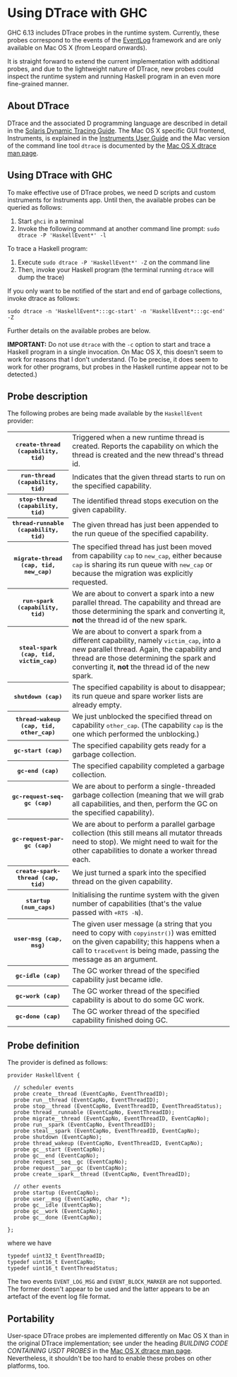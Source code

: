 # Using DTrace with GHC


GHC 6.13 includes DTrace probes in the runtime system.  Currently, these probes correspond to the events of the [EventLog](event-log) framework and are only available on Mac OS X (from Leopard onwards).


It is straight forward to extend the current implementation with additional probes, and due to the lightweight nature of DTrace, new probes could inspect the runtime system and running Haskell program in an even more fine-grained manner.

## About DTrace


DTrace and the associated D programming language are described in detail in the [ Solaris Dynamic Tracing Guide](http://wikis.sun.com/display/DTrace/Documentation).  The Mac OS X specific GUI frontend, Instruments, is explained in the [ Instruments User Guide](http://developer.apple.com/mac/library/DOCUMENTATION/DeveloperTools/Conceptual/InstrumentsUserGuide/Introduction/Introduction.html) and the Mac version of the command line tool `dtrace` is documented by the [ Mac OS X dtrace man page](http://developer.apple.com/mac/library/documentation/Darwin/Reference/ManPages/man1/dtrace.1.html).

## Using DTrace with GHC


To make effective use of DTrace probes, we need D scripts and custom instruments for Instruments app.  Until then, the available probes can be queried as follows:

1. Start `ghci` in a terminal
1. Invoke the following command at another command line prompt: `sudo dtrace -P 'HaskellEvent*' -l`


To trace a Haskell program:

1. Execute `sudo dtrace -P 'HaskellEvent*' -Z` on the command line
1. Then, invoke your Haskell program (the terminal running `dtrace` will dump the trace)


If you only want to be notified of the start and end of garbage collections, invoke dtrace as follows: 

```wiki
sudo dtrace -n 'HaskellEvent*:::gc-start' -n 'HaskellEvent*:::gc-end' -Z
```


Further details on the available probes are below.

**IMPORTANT:** Do not use `dtrace` with the `-c` option to start and trace a Haskell program in a single invocation.  On Mac OS X, this doesn't seem to work for reasons that I don't understand.  (To be precise, it does seem to work for other programs, but probes in the Haskell runtime appear not to be detected.)

## Probe description



The following probes are being made available by the `HaskellEvent` provider:


<table><tr><th><tt>create-thread (capability, tid)</tt></th>
<td>
Triggered when a new runtime thread is created.  Reports the capability on which the thread is created and the new thread&apos;s thread id.
</td></tr>
<tr><th><tt>run-thread (capability, tid)</tt></th>
<td>
Indicates that the given thread starts to run on the specified capability.
</td></tr>
<tr><th><tt>stop-thread (capability, tid)</tt></th>
<td>
The identified thread stops execution on the given capability.
</td></tr>
<tr><th><tt>thread-runnable (capability, tid)</tt></th>
<td>
The given thread has just been appended to the run queue of the specified capability.
</td></tr>
<tr><th><tt>migrate-thread (cap, tid, new_cap)</tt></th>
<td>
The specified thread has just been moved from capability <tt>cap</tt> to <tt>new_cap</tt>, either because <tt>cap</tt> is sharing its run queue with <tt>new_cap</tt> or because the migration was explicitly requested.
</td></tr>
<tr><th><tt>run-spark (capability, tid)</tt></th>
<td>
We are about to convert a spark into a new parallel thread.  The capability and thread are those determining the spark and converting it, <b>not</b> the thread id of the new spark.
</td></tr>
<tr><th><tt>steal-spark (cap, tid, victim_cap)</tt></th>
<td>
We are about to convert a spark from a different capability, namely <tt>victim_cap</tt>, into a new parallel thread.  Again, the capability and thread are those determining the spark and converting it, <b>not</b> the thread id of the new spark.
</td></tr>
<tr><th><tt>shutdown (cap)</tt></th>
<td>
The specified capability is about to disappear; its run queue and spare worker lists are already empty.
</td></tr>
<tr><th><tt>thread-wakeup (cap, tid, other_cap)</tt></th>
<td>
We just unblocked the specified thread on capability <tt>other_cap</tt>.  (The capability <tt>cap</tt> is the one which performed the unblocking.)
</td></tr>
<tr><th><tt>gc-start (cap)</tt></th>
<td>
The specified capability gets ready for a garbage collection.
</td></tr>
<tr><th><tt>gc-end (cap)</tt></th>
<td>
The specified capability completed a garbage collection.
</td></tr>
<tr><th><tt>gc-request-seq-gc (cap)</tt></th>
<td>
We are about to perform a single-threaded garbage collection (meaning that we will grab all capabilities, and then, perform the GC on the specified capability).
</td></tr>
<tr><th><tt>gc-request-par-gc (cap)</tt></th>
<td>
We are about to perform a parallel garbage collection (this still means all mutator threads need to stop).  We might need to wait for the other capabilities to donate a worker thread each.
</td></tr>
<tr><th><tt>create-spark-thread (cap, tid)</tt></th>
<td>
We just turned a spark into the specified thread on the given capability.
</td></tr>
<tr><th><tt>startup (num_caps)</tt></th>
<td>
Initialising the runtime system with the given number of capabilities (that&apos;s the value passed with <tt>+RTS -N</tt>).
</td></tr>
<tr><th><tt>user-msg (cap, msg)</tt></th>
<td>
The given user message (a string that you need to copy with <tt>copyinstr()</tt>) was emitted on the given capability; this happens when a call to <tt>traceEvent</tt> is being made, passing the message as an argument.
</td></tr>
<tr><th><tt>gc-idle (cap)</tt></th>
<td>
The GC worker thread of the specified capability just became idle.
</td></tr>
<tr><th><tt>gc-work (cap)</tt></th>
<td>
The GC worker thread of the specified capability is about to do some GC work.
</td></tr>
<tr><th><tt>gc-done (cap)</tt></th>
<td>
The GC worker thread of the specified capability finished doing GC.
</td></tr></table>

## Probe definition


The provider is defined as follows:

```wiki
provider HaskellEvent {

  // scheduler events
  probe create__thread (EventCapNo, EventThreadID);
  probe run__thread (EventCapNo, EventThreadID);
  probe stop__thread (EventCapNo, EventThreadID, EventThreadStatus);
  probe thread__runnable (EventCapNo, EventThreadID);
  probe migrate__thread (EventCapNo, EventThreadID, EventCapNo);
  probe run__spark (EventCapNo, EventThreadID);
  probe steal__spark (EventCapNo, EventThreadID, EventCapNo);
  probe shutdown (EventCapNo);
  probe thread_wakeup (EventCapNo, EventThreadID, EventCapNo);
  probe gc__start (EventCapNo);
  probe gc__end (EventCapNo);
  probe request__seq__gc (EventCapNo);
  probe request__par__gc (EventCapNo);
  probe create__spark__thread (EventCapNo, EventThreadID);

  // other events
  probe startup (EventCapNo);
  probe user__msg (EventCapNo, char *);
  probe gc__idle (EventCapNo);
  probe gc__work (EventCapNo);
  probe gc__done (EventCapNo);

};
```


where we have

```wiki
typedef uint32_t EventThreadID;
typedef uint16_t EventCapNo;
typedef uint16_t EventThreadStatus;
```


The two events `EVENT_LOG_MSG` and `EVENT_BLOCK_MARKER` are not supported.  The former doesn't appear to be used and the latter appears to be an artefact of the event log file format.

## Portability


User-space DTrace probes are implemented differently on Mac OS X than in the original DTrace implementation; see under the heading *BUILDING CODE CONTAINING USDT PROBES* in the [ Mac OS X dtrace man page](http://developer.apple.com/mac/library/documentation/Darwin/Reference/ManPages/man1/dtrace.1.html).  Nevertheless, it shouldn't be too hard to enable these probes on other platforms, too.

